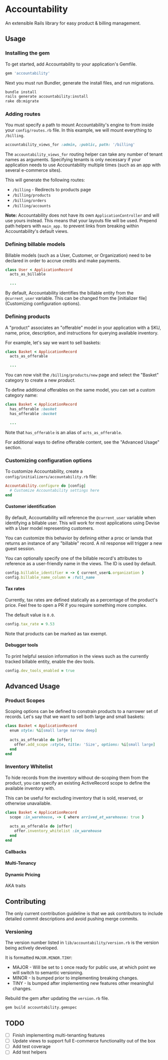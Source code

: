 # Accountability
An extensible Rails library for easy product & billing management.

## Usage
### Installing the gem
To get started, add Accountability to your application's Gemfile.
```ruby
gem 'accountability'
``` 

Next you must run Bundler, generate the install files, and run migrations.

```bash
bundle install
rails generate accountability:install
rake db:migrate
```

### Adding routes
You must specify a path to mount Accountability's engine to from inside your `config/routes.rb` file. In this example, we will mount everything to `/billing`. 

```ruby
accountability_views_for :admin, :public, path: '/billing'
```

The `accountability_views_for` routing helper can take any number of tenant names as arguments. Specifying tenants is only necessary if your application needs to use Accountability multiple times (such as an app with several e-commerce sites).

This will generate the following routes:
* `/billing` - Redirects to products page 
* `/billing/products`
* `/billing/orders` 
* `/billing/accounts`

**Note:** Accountability does not have its own `ApplicationController` and will use yours instead. This means that your layouts file will be used. Prepend path helpers with `main_app.` to prevent links from breaking within Accountability's default views.

### Defining billable models
Billable models (such as a User, Customer, or Organization) need to be declared in order to accrue credits and make payments.  

```ruby
class User < ApplicationRecord
  acts_as_billable  

  ...
```

By default, Accountability identifies the billable entity from the `@current_user` variable. This can be changed from the [initializer file](Customizing configuration options). 

### Defining products
A "product" associates an "offerable" model in your application with a SKU, name, price, description, and instructions for querying available inventory.

For example, let's say we want to sell baskets:

```ruby
class Basket < ApplicationRecord
  acts_as_offerable

  ...
```  

You can now visit the `/billing/products/new` page and select the "Basket" category to create a new _product_.

To define additional offerables on the same model, you can set a custom category name:
```ruby
class Basket < ApplicationRecord
  has_offerable :basket
  has_offerable :bucket

  ...
```
Note that `has_offerable` is an alias of `acts_as_offerable`.

For additional ways to define offerable content, see the "Advanced Usage" section. 
### Customizing configuration options
To customize Accountability, create a `config/initializers/accountability.rb` file:
```ruby
Accountability.configure do |config|
  # Customize Accountability settings here
end
``` 

#### Customer identification
By default, Accountability will reference the `@current_user` variable when identifying a billable user. 
This will work for most applications using Devise with a User model representing customers.

You can customize this behavior by defining either a proc or lamda that returns an instance of any "billable" record. A nil response will trigger a new guest session.

You can optionally specify one of the billable record's attributes to reference as a user-friendly name in the views. The ID is used by default.   

```ruby
config.billable_identifier = -> { current_user&.organization }
config.billable_name_column = :full_name
```      

#### Tax rates
Currently, tax rates are defined statically as a percentage of the product's price. Feel free to open a PR if you require something more complex.

The default value is `0.0`.

```ruby
config.tax_rate = 9.53
```

Note that products can be marked as tax exempt.  

#### Debugger tools
To print helpful session information in the views such as the currently tracked billable entity, enable the dev tools.

```ruby
config.dev_tools_enabled = true
```

## Advanced Usage
### Product Scopes
Scoping options can be defined to constrain products to a narrower set of records. Let's say that we want to sell both large and small baskets:
```ruby
class Basket < ApplicationRecord
  enum style: %i[small large narrow deep]
  
  acts_as_offerable do |offer|
    offer.add_scope :style, title: 'Size', options: %i[small large] 
  end
end
```

### Inventory Whitelist
To hide records from the inventory without de-scoping them from the product, you can specify an existing ActiveRecord scope to define the available inventory with.  

This can be useful for excluding inventory that is sold, reserved, or otherwise unavailable.

```ruby
class Basket < ApplicationRecord
  scope :in_warehouse, -> { where arrived_at_warehouse: true }
  
  acts_as_offerable do |offer|
    offer.inventory_whitelist :in_warehouse 
  end
end
```

#### Callbacks
#### Multi-Tenancy
#### Dynamic Pricing
AKA traits

## Contributing
The only current contribution guideline is that we ask contributors to include detailed commit descriptions and avoid pushing merge commits.

### Versioning
The version number listed in `lib/accountability/version.rb` is the version being actively developed.

It is formatted `MAJOR.MINOR.TINY`:
- MAJOR - Will be set to `1` once ready for public use, at which point we will switch to semantic versioning. 
- MINOR - Is bumped prior to implementing breaking changes.
- TINY - Is bumped after implementing new features other meaningful changes.

Rebuild the gem after updating the `version.rb` file.
```bash
gem build accountability.gemspec
```

## TODO
- [ ] Finish implementing multi-tenanting features
- [ ] Update views to support full E-commerce functionality out of the box
- [ ] Add test coverage
- [ ] Add test helpers
